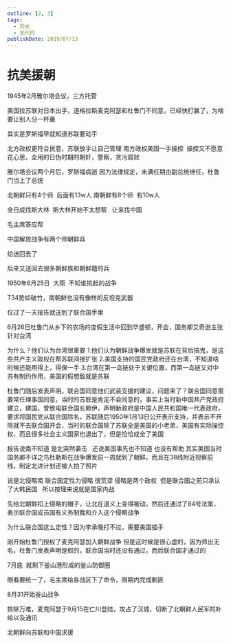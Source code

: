 ```yaml
---
outline: [2, 3]
tags: 
  - 历史   
  - 无代码
publishDate: 2019/07/13
---
```


# 抗美援朝
1945年2月雅尔塔会议，三方托管

美国拉苏联对日本出手，道格拉斯麦克阿瑟和杜鲁门不同意，已经快打赢了，为啥要让别人分一杯羹

其实是罗斯福早就知道苏联要动手

北方政权更符合民意，苏联放手让自己管理
南方政权美国一手操控  操控又不愿意花心思，全用的日伪时期的朝奸，警察，贪污腐败

雅尔塔会议两个月后，罗斯福病逝
因为法律规定，未满任期由副总统继任，杜鲁门当上了总统

北朝鲜只有4个师  后面有13w人
南朝鲜有8个师  有10w人

金日成找斯大林  斯大林开始不太想帮   让来找中国

毛主席答应帮

中国解放战争有两个师朝鲜兵

给送回去了

后来又送回去很多朝鲜族和朝鲜籍的兵

1950年6月25日  大雨  不知谁挑起的战争

T34势如破竹，南朝鲜也没有像样的反坦克武器

仅过了一天报告就送到了联合国手里

6月26日杜鲁门从乡下的农场的度假生活中回到华盛顿，开会，国务卿艾奇逊主张针对台湾

为什么？他们认为台湾很重要
1.他们认为朝鲜战争爆发就是苏联在背后搞鬼，是这些共产主义政权在帮苏联间接扩张
2.美国支持的国民党政府还在台湾，不知道啥时候还能用得上，得保一手
3.台湾在第一岛链处于关键位置，而第一岛链又对中苏有制约作用，美国的假想敌就是苏联

杜鲁门随后发表声明，联合国同意他们武装支援的建议，问题来了？联合国同意需要常任理事国同意，当时的苏联是肯定不会同意的，事实上当时新中国共产党政府建立，建国，曾致电联合国长赖伊，声明新政府是中国人民共和国唯一代表政府，要求将国民党从联合国除名，苏联随后1950年1月13日公开表示支持，并表示不开除就不去联合国开会，当时的联合国除了苏联全是美国的小老弟，美国有实际操控权，而且很多社会主义国家也退出了，但是恰恰成全了美国

报告说南不知道 是北突然袭击   还说美国事先也不知道 也没有帮助
其实美国当时国务卿不详之鸟杜勒斯在战争爆发前一周就到了朝鲜，而且在38线附近视察前线，制定北进计划还被人拍了照片

说是北侵略南
联合国定性为侵略 很荒谬
侵略是两个政权  但是联合国之前只承认了大韩民国   所以按理来说就是国家内战

先给北朝鲜扣上侵略的帽子，让北在道义上变得被动，然后还通过了84号法案，表示联合国成员国有义务制裁和介入这个侵略战争

为什么联合国这么定性？因为李承晚打不过，需要美国插手

刚开始杜鲁门授权了麦克阿瑟加入朝鲜战争
但是这时候是很心虚的，因为师出无名，杜鲁门发表声明是假的，联合国当时还没有通过，而后联合国才通过的

7月底  就剩下釜山港形成的釜山防御圈

眼看要统一了，毛主席给各战区下了命令，限期内完成剿匪

8月31开始釜山战争

排除万难，麦克阿瑟于9月15在仁川登陆，攻占了汉城，切断了北朝鲜人民军的补给以及通讯

北朝鲜向苏联和中国求援



